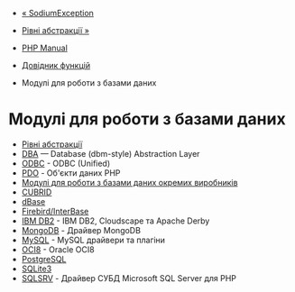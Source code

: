 - [« SodiumException](class.sodiumexception.md)
- [Рівні абстракції »](refs.database.abstract.md)

- [PHP Manual](index.md)
- [Довідник функцій](funcref.md)
- Модулі для роботи з базами даних

# Модулі для роботи з базами даних

- [Рівні абстракції](refs.database.abstract.md)
- [DBA](book.dba.md) — Database (dbm-style) Abstraction Layer
- [ODBC](book.uodbc.md) - ODBC (Unified)
- [PDO](book.pdo.md) - Об'єкти даних PHP
- [Модулі для роботи з базами даних окремих
виробників](refs.database.vendors.md)
- [CUBRID](book.cubrid.md)
- [dBase](book.dbase.md)
- [Firebird/InterBase](book.ibase.md)
- [IBM DB2](book.ibm-db2.md) - IBM DB2, Cloudscape та Apache
Derby
- [MongoDB](set.mongodb.md) - Драйвер MongoDB
- [MySQL](set.mysqlinfo.md) - MySQL драйвери та плагіни
- [OCI8](book.oci8.md) - Oracle OCI8
- [PostgreSQL](book.pgsql.md)
- [SQLite3](book.sqlite3.md)
- [SQLSRV](book.sqlsrv.md) - Драйвер СУБД Microsoft SQL Server
для PHP

